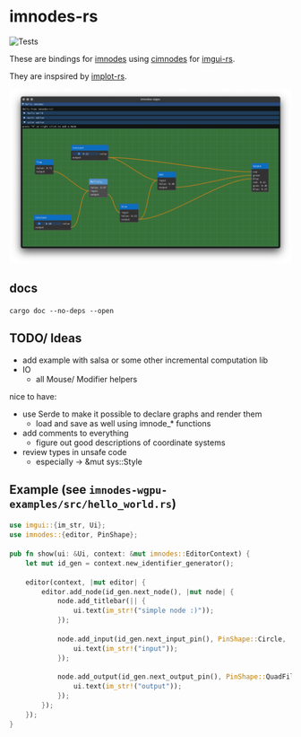 # imnodes-rs

![Tests](https://github.com/benmkw/imnodes-rs/workflows/Tests/badge.svg)

These are bindings for [imnodes](https://github.com/Nelarius/imnodes)
using [cimnodes](https://github.com/cimgui/cimnodes) for [imgui-rs](https://github.com/Gekkio/imgui-rs).

They are inspsired by [implot-rs](https://github.com/4bb4/implot-rs).

![example image](example.png)

## docs

`cargo doc --no-deps --open`

## TODO/ Ideas

- add example with salsa or some other incremental computation lib
- IO
    - all Mouse/ Modifier helpers

nice to have:

- use Serde to make it possible to declare graphs and render them
    - load and save as well using imnode_* functions
- add comments to everything
    - figure out good descriptions of coordinate systems
- review types in unsafe code
    - especially -> &mut sys::Style

## Example (see `imnodes-wgpu-examples/src/hello_world.rs`)

```rust
use imgui::{im_str, Ui};
use imnodes::{editor, PinShape};

pub fn show(ui: &Ui, context: &mut imnodes::EditorContext) {
    let mut id_gen = context.new_identifier_generator();

    editor(context, |mut editor| {
        editor.add_node(id_gen.next_node(), |mut node| {
            node.add_titlebar(|| {
                ui.text(im_str!("simple node :)"));
            });

            node.add_input(id_gen.next_input_pin(), PinShape::Circle, || {
                ui.text(im_str!("input"));
            });

            node.add_output(id_gen.next_output_pin(), PinShape::QuadFilled, || {
                ui.text(im_str!("output"));
            });
        });
    });
}

```
